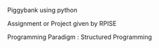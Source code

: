 Piggybank using python

Assignment or Project given by RPISE

Programming Paradigm : Structured Programming
